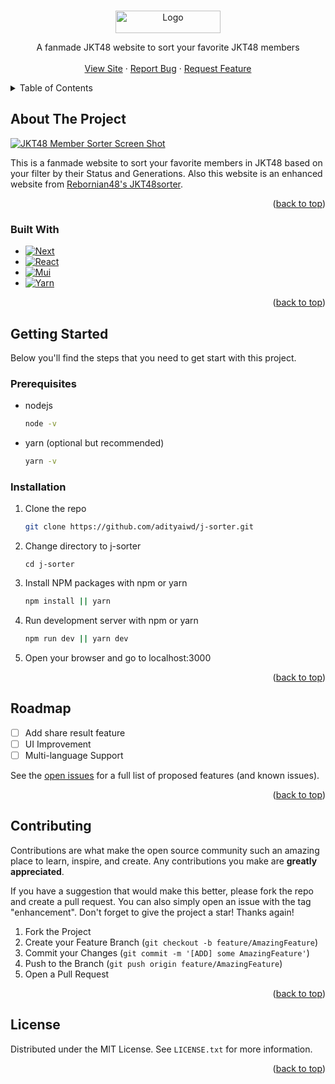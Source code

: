 <a name="readme-top"></a>



<!-- PROJECT LOGO -->
<br />
<div align="center">
  <a href="https://github.com/adityaiwd/j-sorter">
    <img src="public/logo.png" alt="Logo" width="168" height="36">
  </a>

  <p align="center">
    A fanmade JKT48 website to sort your favorite JKT48 members
    <br />
    <br />
    <a href="https://jkt48membersorter.vercel.app/">View Site</a>
    ·
    <a href="https://github.com/adityaiwd/j-sorter/issues">Report Bug</a>
    ·
    <a href="https://github.com/adityaiwd/j-sorter/issues">Request Feature</a>
  </p>
</div>



<!-- TABLE OF CONTENTS -->
<details>
  <summary>Table of Contents</summary>
  <ol>
    <li>
      <a href="#about-the-project">About The Project</a>
      <ul>
        <li><a href="#built-with">Built With</a></li>
      </ul>
    </li>
    <li>
      <a href="#getting-started">Getting Started</a>
      <ul>
        <li><a href="#prerequisites">Prerequisites</a></li>
        <li><a href="#installation">Installation</a></li>
      </ul>
    </li>
    <li><a href="#roadmap">Roadmap</a></li>
    <li><a href="#contributing">Contributing</a></li>
    <li><a href="#license">License</a></li>
  </ol>
</details>



<!-- ABOUT THE PROJECT -->
## About The Project

[![JKT48 Member Sorter Screen Shot][product-screenshot]](https://jkt48-sorter.vercel.app/)

This is a fanmade website to sort your favorite members in JKT48 based on your filter by their Status and Generations. Also this website is an enhanced website from [Rebornian48's JKT48sorter](https://rebornian48.github.io/jkt48sorter/).

<p align="right">(<a href="#readme-top">back to top</a>)</p>



### Built With

* [![Next][Next.js]][Next-url]
* [![React][React.js]][React-url]
* [![Mui][MUI]][MUI-url]
* [![Yarn][YARN]][YARN-url]

<p align="right">(<a href="#readme-top">back to top</a>)</p>



<!-- GETTING STARTED -->
## Getting Started

Below you'll find the steps that you need to get start with this project.

### Prerequisites

* nodejs
  ```sh
  node -v
  ```
* yarn (optional but recommended)
  ```sh
  yarn -v
  ```

### Installation

1. Clone the repo
   ```sh
   git clone https://github.com/adityaiwd/j-sorter.git
   ```
2. Change directory to j-sorter
   ```
   cd j-sorter
   ``` 
2. Install NPM packages with npm or yarn
   ```sh
   npm install || yarn
   ```
3. Run development server with npm or yarn
   ```sh
   npm run dev || yarn dev
   ```
4. Open your browser and go to localhost:3000

<p align="right">(<a href="#readme-top">back to top</a>)</p>




<!-- ROADMAP -->
## Roadmap

- [ ] Add share result feature
- [ ] UI Improvement
- [ ] Multi-language Support

See the [open issues](https://github.com/adityaiwd/j-sorter/issues) for a full list of proposed features (and known issues).

<p align="right">(<a href="#readme-top">back to top</a>)</p>



<!-- CONTRIBUTING -->
## Contributing

Contributions are what make the open source community such an amazing place to learn, inspire, and create. Any contributions you make are **greatly appreciated**.

If you have a suggestion that would make this better, please fork the repo and create a pull request. You can also simply open an issue with the tag "enhancement".
Don't forget to give the project a star! Thanks again!

1. Fork the Project
2. Create your Feature Branch (`git checkout -b feature/AmazingFeature`)
3. Commit your Changes (`git commit -m '[ADD] some AmazingFeature'`)
4. Push to the Branch (`git push origin feature/AmazingFeature`)
5. Open a Pull Request

<p align="right">(<a href="#readme-top">back to top</a>)</p>



<!-- LICENSE -->
## License

Distributed under the MIT License. See `LICENSE.txt` for more information.

<p align="right">(<a href="#readme-top">back to top</a>)</p>




<!-- MARKDOWN LINKS & IMAGES -->
<!-- https://www.markdownguide.org/basic-syntax/#reference-style-links -->
[product-screenshot]: https://user-images.githubusercontent.com/49396531/185952123-1fba0fbe-df85-49ff-a0ea-13ae28871c30.png
[Next.js]: https://img.shields.io/badge/next.js-000000?style=for-the-badge&logo=nextdotjs&logoColor=white
[Next-url]: https://nextjs.org/
[React.js]: https://img.shields.io/badge/React-20232A?style=for-the-badge&logo=react&logoColor=61DAFB
[React-url]: https://reactjs.org/
[MUI]: https://img.shields.io/badge/MUI-%230081CB.svg?style=for-the-badge&logo=mui&logoColor=white
[MUI-url]: https://mui.com/
[YARN]: https://img.shields.io/badge/yarn-%232C8EBB.svg?style=for-the-badge&logo=yarn&logoColor=white
[YARN-url]: https://yarnpkg.com/
